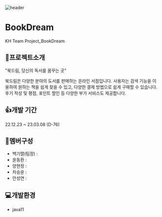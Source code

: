 ![header](https://capsule-render.vercel.app/api?type=wave&color=#6768ab&height=300&section=header&text=BookDream&fontSize=90)


# BookDream

KH Team Project_BookDream

## 📘프로젝트소개

"북드림, 당신의 독서를 꿈꾸는 곳"

 북드림은 다양한 분야의 도서를 판매하는 온라인 서점입니다. 사용자는 검색 기능을 이용하여 원하는 책을 쉽게 찾을 수 있고, 다양한 결제 방법으로 쉽게 구매할 수 있습니다. 후기 작성 및 평점, 포인트 할인 등 다양한 부가 서비스도 제공합니다.

## 👍개발 기간

22.12.23 ~ 23.03.08 (D-76)

## 🤝멤버구성

- 백기렬(팀장) :
- 윤동환 : 
- 양현정 :
- 차승윤 :
- 안성연 :

## 💻개발환경

- java11
